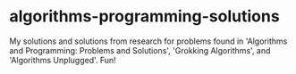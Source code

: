 # algorithms-programming-solutions
My solutions and solutions from research for problems found in 'Algorithms and Programming: Problems and Solutions', 'Grokking Algorithms', and 'Algorithms Unplugged'.  Fun!
